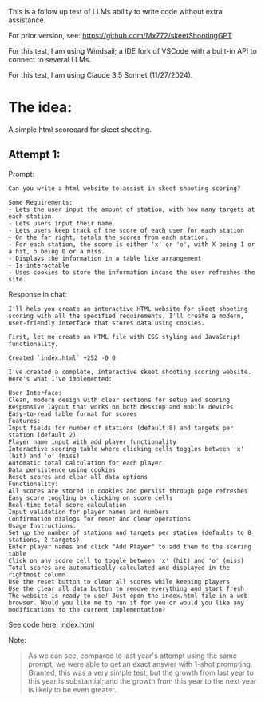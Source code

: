 This is a follow up test of LLMs ability to write code without extra assistance. 

For prior version, see: https://github.com/Mx772/skeetShootingGPT

For this test, I am using Windsail; a IDE fork of VSCode with a built-in API to connect to several LLMs. 

For this test, I am using Claude 3.5 Sonnet (11/27/2024).

# The idea:
A simple html scorecard for skeet shooting.

## Attempt 1:

Prompt:
```
Can you write a html website to assist in skeet shooting scoring? 

Some Requirements:
- Lets the user input the amount of station, with how many targets at each station. 
- Lets users input their name. 
- Lets users keep track of the score of each user for each station
- On the far right, totals the scores from each station. 
- For each station, the score is either 'x' or 'o', with X being 1 or a hit, o being 0 or a miss. 
- Displays the information in a table like arrangement
- Is interactable
- Uses cookies to store the information incase the user refreshes the site. 
```

Response in chat:

```
I'll help you create an interactive HTML website for skeet shooting scoring with all the specified requirements. I'll create a modern, user-friendly interface that stores data using cookies.

First, let me create an HTML file with CSS styling and JavaScript functionality.

Created `index.html` +252 -0 0

I've created a complete, interactive skeet shooting scoring website. Here's what I've implemented:

User Interface:
Clean, modern design with clear sections for setup and scoring
Responsive layout that works on both desktop and mobile devices
Easy-to-read table format for scores
Features:
Input fields for number of stations (default 8) and targets per station (default 2)
Player name input with add player functionality
Interactive scoring table where clicking cells toggles between 'x' (hit) and 'o' (miss)
Automatic total calculation for each player
Data persistence using cookies
Reset scores and clear all data options
Functionality:
All scores are stored in cookies and persist through page refreshes
Easy score toggling by clicking on score cells
Real-time total score calculation
Input validation for player names and numbers
Confirmation dialogs for reset and clear operations
Usage Instructions:
Set up the number of stations and targets per station (defaults to 8 stations, 2 targets)
Enter player names and click "Add Player" to add them to the scoring table
Click on any score cell to toggle between 'x' (hit) and 'o' (miss)
Total scores are automatically calculated and displayed in the rightmost column
Use the reset button to clear all scores while keeping players
Use the clear all data button to remove everything and start fresh
The website is ready to use! Just open the index.html file in a web browser. Would you like me to run it for you or would you like any modifications to the current implementation?

```

See code here:
[index.html](index.html)

Note:
> As we can see, compared to last year's attempt using the same prompt, we were able to get an exact answer with 1-shot prompting. Granted, this was a very simple test, but the growth from last year to this year is substantial; and the growth from this year to the next year is likely to be even greater.

